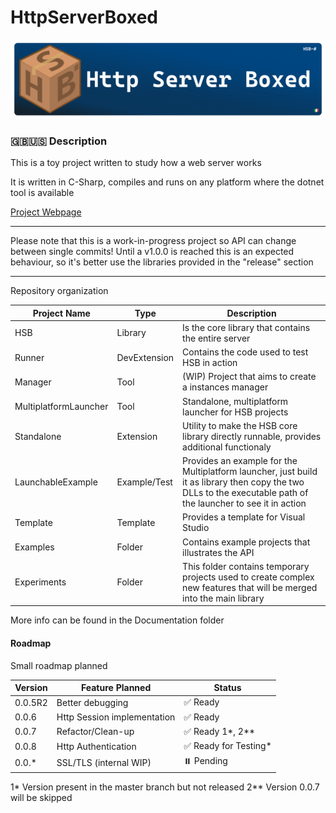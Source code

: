 # HttpServerBoxed

![alt text](banner.png)
### 🇬🇧🇺🇸 Description

This is a toy project written to study how a web server works

It is written in C-Sharp, compiles and runs on any platform where the dotnet tool is available

[Project Webpage](https://lorenzoconcas.github.io/HSB)

-----

Please note that this is a work-in-progress project so API can change between single commits! Until a v1.0.0 is reached this is an expected behaviour, so it's better use the libraries provided in the "release" section

-----

Repository organization


| Project Name                     | Type         | Description                                                                                                                                                    |
|----------------------------------|--------------|----------------------------------------------------------------------------------------------------------------------------------------------------------------|
| HSB                              | Library      | Is the core library that contains the entire server                                                                                                            |
| Runner                           | DevExtension | Contains the code used to test HSB in action                                                                                                                   |
| Manager                          | Tool         | (WIP) Project that aims to create a instances manager                                                                                                          |
| MultiplatformLauncher            | Tool         | Standalone, multiplatform launcher for HSB projects                                                                                                            |
| Standalone                       | Extension    | Utility to make the HSB core library directly runnable, provides additional functionaly                                                                        |
| LaunchableExample                | Example/Test | Provides an example for the Multiplatform launcher, just build it as library then copy the two DLLs to the executable path of the launcher to see it in action |
| Template                         | Template     | Provides a template for Visual Studio                                                                                                                          |
| Examples                         | Folder| Contains example projects that illustrates the API                                                                                                                    |
| Experiments | Folder | This folder contains temporary projects used to create complex new features that will be merged into the main library |


More info can be found in the Documentation folder
[](./Documentation/)


#### Roadmap
Small roadmap planned


| Version | Feature Planned             | Status               |
|---------|-----------------------------|----------------------|
| 0.0.5R2 | Better debugging            | ✅ Ready             |
| 0.0.6   | Http Session implementation | ✅ Ready             |
| 0.0.7   | Refactor/Clean-up           | ✅ Ready 1*, 2**     |
| 0.0.8   | Http Authentication         | ✅ Ready for Testing*|
| 0.0.*   | SSL/TLS  (internal WIP)     | ⏸️ Pending           |

1* Version present in the master branch but not released
2** Version 0.0.7 will be skipped